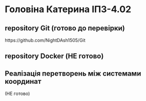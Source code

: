 # Головіна Катерина ІПЗ-4.02


<h2>repository Git (готово до перевірки)</h2> https://github.com/NightDAsh1505/Git


<h2>repository Docker (НЕ готово)</h2> 


<h2>Реалізація перетворень між системами координат</h2> (НЕ готово)
